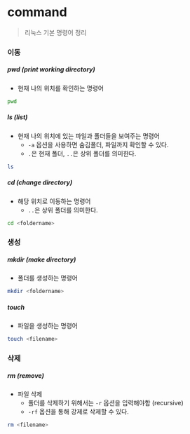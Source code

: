 # command

> 리눅스 기본 명령어 정리



### 이동

##### pwd (print working directory)

- 현재 나의 위치를 확인하는 명령어

```bash
pwd
```



##### ls (list)

- 현재 나의 위치에 있는 파일과 폴더들을 보여주는 명령어
  - `-a` 옵션을 사용하면 숨김폴더, 파일까지 확인할 수 있다. 
  - `.`은 현재 폴더, `..`은 상위 폴더를 의미한다.

``` bash
ls
```



##### cd (change directory)

- 해당 위치로 이동하는 명령어
  - `..`은 상위 폴더를 의미한다.

```bash
cd <foldername>
```



### 생성

##### mkdir (make directory)

- 폴더를 생성하는 명령어

```bash
mkdir <foldername>
```



##### touch

- 파일을 생성하는 명령어

```bash
touch <filename>
```



### 삭제

##### rm (remove)

- 파일 삭제
  - 폴더를 삭제하기 위해서는 `-r` 옵션을 입력해야함 (recursive)
  - `-rf` 옵션을 통해 강제로 삭제할 수 있다.

```bash
rm <filename>
```

